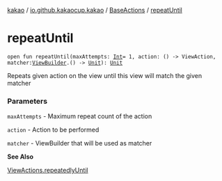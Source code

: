 [kakao](../../index.md) / [io.github.kakaocup.kakao](../index.md) / [BaseActions](index.md) / [repeatUntil](./repeat-until.md)

# repeatUntil

`open fun repeatUntil(maxAttempts: `[`Int`](https://kotlinlang.org/api/latest/jvm/stdlib/kotlin/-int/index.html)` = 1, action: () -> ViewAction, matcher: `[`ViewBuilder`](../-view-builder/index.md)`.() -> `[`Unit`](https://kotlinlang.org/api/latest/jvm/stdlib/kotlin/-unit/index.html)`): `[`Unit`](https://kotlinlang.org/api/latest/jvm/stdlib/kotlin/-unit/index.html)

Repeats given action on the view until this view will match the given matcher

### Parameters

`maxAttempts` - Maximum repeat count of the action

`action` - Action to be performed

`matcher` - ViewBuilder that will be used as matcher

**See Also**

[ViewActions.repeatedlyUntil](#)

